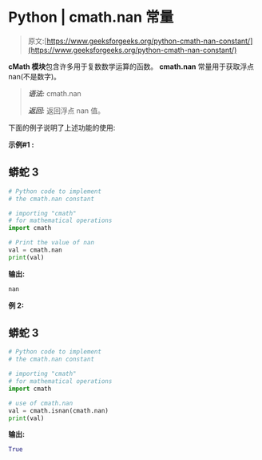 # Python | cmath.nan 常量

> 原文:[https://www.geeksforgeeks.org/python-cmath-nan-constant/](https://www.geeksforgeeks.org/python-cmath-nan-constant/)

**cMath 模块**包含许多用于复数数学运算的函数。 **cmath.nan** 常量用于获取浮点 nan(不是数字)。

> ***语法:*** cmath.nan
> 
> ***返回:*** 返回浮点 nan 值。

下面的例子说明了上述功能的使用:

**示例#1 :**

## 蟒蛇 3

```py
# Python code to implement
# the cmath.nan constant

# importing "cmath"
# for mathematical operations  
import cmath 

# Print the value of nan
val = cmath.nan 
print(val)
```

**输出:**

```py
nan

```

**例 2:**

## 蟒蛇 3

```py
# Python code to implement
# the cmath.nan constant

# importing "cmath"
# for mathematical operations  
import cmath 

# use of cmath.nan
val = cmath.isnan(cmath.nan)
print(val)
```

**输出:**

```py
True

```